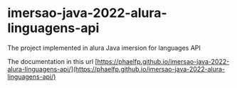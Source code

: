 # imersao-java-2022-alura-linguagens-api

The project implemented in alura Java imersion for languages API

The documentation in this url [https://phaelfp.github.io/imersao-java-2022-alura-linguagens-api/](https://phaelfp.github.io/imersao-java-2022-alura-linguagens-api/)
